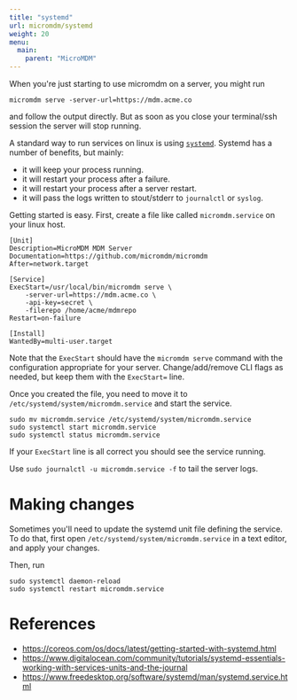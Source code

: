 ```yaml
---
title: "systemd"
url: micromdm/systemd
weight: 20
menu:
  main:
    parent: "MicroMDM"
---
```



When you're just starting to use micromdm on a server, you might run 
```
micromdm serve -server-url=https://mdm.acme.co
``` 
and follow the output directly. But as soon as you close your terminal/ssh session the server will stop running. 

A standard way to run services on linux is using [`systemd`](https://coreos.com/os/docs/latest/getting-started-with-systemd.html). Systemd has a number of benefits, but mainly:
- it will keep your process running.
- it will restart your process after a failure.
- it will restart your process after a server restart.
- it will pass the logs written to stout/stderr to `journalctl` or `syslog`. 

Getting started is easy. 
First, create a file like called `micromdm.service` on your linux host. 

```
[Unit]
Description=MicroMDM MDM Server
Documentation=https://github.com/micromdm/micromdm
After=network.target

[Service]
ExecStart=/usr/local/bin/micromdm serve \
    -server-url=https://mdm.acme.co \
    -api-key=secret \
    -filerepo /home/acme/mdmrepo
Restart=on-failure

[Install]
WantedBy=multi-user.target
```

Note that the `ExecStart` should have the `micromdm serve` command with the configuration appropriate for your server. Change/add/remove CLI flags as needed, but keep them with the `ExecStart=` line.

Once you created the file, you need to move it to `/etc/systemd/system/micromdm.service` and start the service.

```
sudo mv micromdm.service /etc/systemd/system/micromdm.service
sudo systemctl start micromdm.service
sudo systemctl status micromdm.service
```

If your `ExecStart` line is all correct you should see the service running. 

Use `sudo journalctl -u micromdm.service -f` to tail the server logs. 

# Making changes

Sometimes you'll need to update the systemd unit file defining the service. To do that, first open `/etc/systemd/system/micromdm.service` in a text editor, and apply your changes. 

Then, run 
```
sudo systemctl daemon-reload
sudo systemctl restart micromdm.service
```

# References

- https://coreos.com/os/docs/latest/getting-started-with-systemd.html
- https://www.digitalocean.com/community/tutorials/systemd-essentials-working-with-services-units-and-the-journal
- https://www.freedesktop.org/software/systemd/man/systemd.service.html

